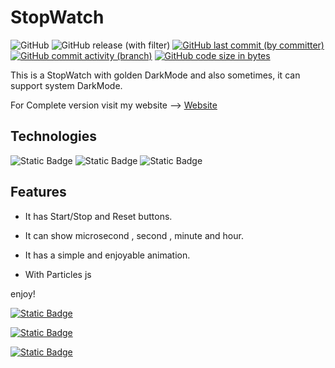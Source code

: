 # StopWatch
![GitHub](https://img.shields.io/github/license/mahan-07/Stop-Watch?logo=GNU&label=License&color=blue)
![GitHub release (with filter)](https://img.shields.io/github/v/release/mahan-07/Stop-Watch)
[![GitHub last commit (by committer)](https://img.shields.io/github/last-commit/mahan-07/Stop-Watch)](https://github.com/mahan-07/Stop-Watch/activity)
[![GitHub commit activity (branch)](https://img.shields.io/github/commit-activity/y/mahan-07/Stop-Watch?color=lightskyblue)](https://github.com/mahan-07/Stop-Watch/graphs/commit-activity)
[![GitHub code size in bytes](https://img.shields.io/github/languages/code-size/mahan-07/Stop-Watch)](#)

This is a StopWatch with golden DarkMode and also sometimes, it can support system DarkMode.

For Complete version visit my website --> [Website](https://mahan-07.000.pe)

## Technologies
![Static Badge](https://img.shields.io/badge/HTML5-%23e35f20?style=for-the-badge&logo=HTML5&logoColor=white)
![Static Badge](https://img.shields.io/badge/CSS3-darkblue?style=for-the-badge&logo=CSS3&logoColor=lightskyblue)
![Static Badge](https://img.shields.io/badge/JAVASCRIPT-black?style=for-the-badge&logo=Javascript&logoColor=%23f7df1e)

## Features
+ It has Start/Stop and Reset buttons.

+ It can show microsecond , second , minute and hour.

+ It has a simple and enjoyable animation.

+ With Particles js

enjoy!

[![Static Badge](https://img.shields.io/badge/Follow-Me?style=for-the-badget&logo=github&label=Github&labelColor=black&link=https%3A%2F%2Fgithub.com%2Fmahan-07)
](https://github.com/mahan07dev)

[![Static Badge](https://img.shields.io/badge/Pages-black?logo=GitHub%20Pages&label=GitHub&labelColor=gray)](https://mahan07dev.github.io/myprojects/)

[![Static Badge](https://img.shields.io/badge/Telegram-blue?style=social&logo=Telegram)](https://www.telegram.me/mahan07dev/)
